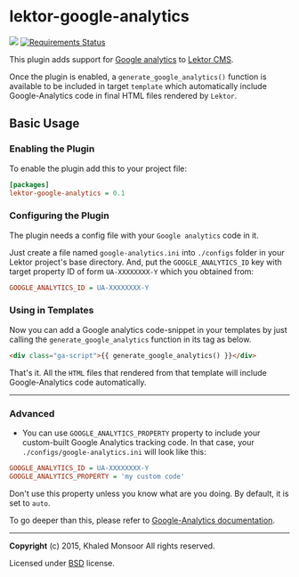 # lektor-google-analytics


[![](https://img.shields.io/badge/License-BSD-blue.svg)]((https://opensource.org/licenses/BSD-3-Clause)) 
[![Requirements Status](https://requires.io/github/kmonsoor/lektor-google-analytics/requirements.svg?branch=master)](https://requires.io/github/kmonsoor/lektor-google-analytics/requirements/?branch=master)


This plugin adds support for [Google analytics](http://www.google.com/analytics/) to [Lektor CMS](https://github.com/lektor/lektor).

Once the plugin is enabled, a `generate_google_analytics()` function
is available to be included in target `template` which automatically include Google-Analytics code in final HTML files rendered by `Lektor`.

## Basic Usage

### Enabling the Plugin

To enable the plugin add this to your project file:

```ini
[packages]
lektor-google-analytics = 0.1
```

### Configuring the Plugin

The plugin needs a config file with your `Google analytics` code in it.

Just create a file named `google-analytics.ini` into `./configs` folder in your Lektor project's base directory. And, put the `GOOGLE_ANALYTICS_ID` key with target
property ID of form `UA-XXXXXXXX-Y` which you obtained from:

```ini
GOOGLE_ANALYTICS_ID = UA-XXXXXXXX-Y
```

### Using in Templates

Now you can add a Google analytics code-snippet in your templates by
just calling the `generate_google_analytics` function in its <body> </body> tag as below.

```html
<div class="ga-script">{{ generate_google_analytics() }}</div>
```

That's it. All the `HTML` files that rendered from that template will include Google-Analytics code automatically.

------
### Advanced

* You can use `GOOGLE_ANALYTICS_PROPERTY` property to include your custom-built
Google Analytics tracking code. In that case, your `./configs/google-analytics.ini` will look like this:

```ini
GOOGLE_ANALYTICS_ID = UA-XXXXXXXX-Y
GOOGLE_ANALYTICS_PROPERTY = 'my custom code'
```

Don't use this property unless you know what are you doing.
By default, it is set to `auto`.

To go deeper than this, please refer to
[Google-Analytics documentation](http://developers.google.com/analytics/devguides/collection/analyticsjs/).


------
**Copyright** (c) 2015,  Khaled Monsoor
All rights reserved.

Licensed under [BSD](https://opensource.org/licenses/BSD-3-Clause) license.
